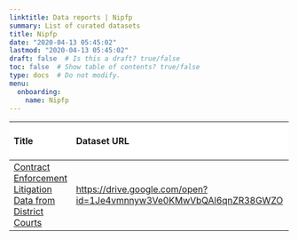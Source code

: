 ```yaml
---
linktitle: Data reports | Nipfp
summary: List of curated datasets
title: Nipfp
date: "2020-04-13 05:45:02"
lastmod: "2020-04-13 05:45:02"
draft: false  # Is this a draft? true/false
toc: false  # Show table of contents? true/false
type: docs  # Do not modify.
menu:
  onboarding:
    name: Nipfp
---
```

<table class="table table-condensed table-responsive" style="margin-left: auto; margin-right: auto;">
 <thead>
  <tr>
   <th style="text-align:left;position: sticky; top:0; background-color: #FFFFFF;"> Title </th>
   <th style="text-align:left;position: sticky; top:0; background-color: #FFFFFF;"> Dataset URL </th>
   <th style="text-align:left;position: sticky; top:0; background-color: #FFFFFF;"> Dataset issue report </th>
   <th style="text-align:left;position: sticky; top:0; background-color: #FFFFFF;"> Data Issue Status </th>
  </tr>
 </thead>
<tbody>
  <tr>
   <td style="text-align:left;"> <a href="Contract-Enforcement-Litigation-Data-from-District-Courts" style="     ">Contract Enforcement Litigation Data from District Courts</a> </td>
   <td style="text-align:left;"> <a href="https://drive.google.com/open?id=1Je4vmnnyw3Ve0KMwVbQAl6qnZR38GWZO" style="     ">https://drive.google.com/open?id=1Je4vmnnyw3Ve0KMwVbQAl6qnZR38GWZO</a> </td>
   <td style="text-align:left;"> <a href="https://github.com/justicehub-in/justice-hub-docs/issues/7" style="     ">https://github.com/justicehub-in/justice-hub-docs/issues/7</a> </td>
   <td style="text-align:left;"> Open </td>
  </tr>
</tbody>
</table>
